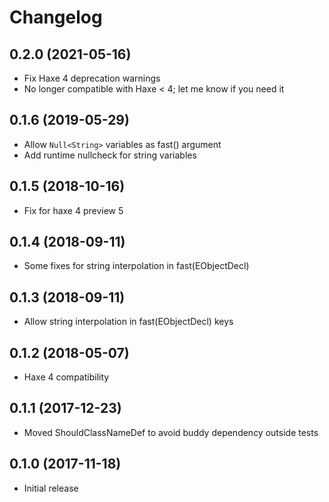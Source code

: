 # Changelog

## 0.2.0 (2021-05-16)

* Fix Haxe 4 deprecation warnings
* No longer compatible with Haxe < 4; let me know if you need it

## 0.1.6 (2019-05-29)

* Allow `Null<String>` variables as fast() argument
* Add runtime nullcheck for string variables

## 0.1.5 (2018-10-16)

* Fix for haxe 4 preview 5

## 0.1.4 (2018-09-11)

* Some fixes for string interpolation in fast(EObjectDecl)

## 0.1.3 (2018-09-11)

* Allow string interpolation in fast(EObjectDecl) keys

## 0.1.2 (2018-05-07)

* Haxe 4 compatibility

## 0.1.1 (2017-12-23)

* Moved ShouldClassNameDef to avoid buddy dependency outside tests

## 0.1.0 (2017-11-18)

* Initial release
